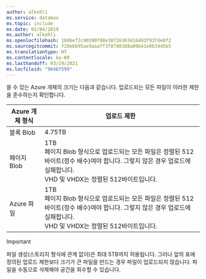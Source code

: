 ```yaml
---
author: alkohli
ms.service: databox
ms.topic: include
ms.date: 02/04/2019
ms.author: alkohli
ms.openlocfilehash: 10d6ef2c90390f08e38726363416493f937de8f2
ms.sourcegitcommit: f28ebb95ae9aaaff3f87d8388a09b41e0b3445b5
ms.translationtype: HT
ms.contentlocale: ko-KR
ms.lasthandoff: 03/29/2021
ms.locfileid: "96467599"
---
```

쓸 수 있는 Azure 개체의 크기는 다음과 같습니다. 업로드되는 모든 파일이 이러한 제한을 준수하는지 확인합니다.

| Azure 개체 형식 | 업로드 제한                                             |
|-------------------|-----------------------------------------------------------|
| 블록 Blob        | 4.75TB                                                 |
| 페이지 Blob         | 1TB <br> 페이지 Blob 형식으로 업로드되는 모든 파일은 정렬된 512바이트(정수 배수)여야 합니다. 그렇지 않은 경우 업로드에 실패합니다. <br> VHD 및 VHDX는 정렬된 512바이트입니다. |
| Azure 파일         | 1TB <br> 페이지 Blob 형식으로 업로드되는 모든 파일은 정렬된 512바이트(정수 배수)여야 합니다. 그렇지 않은 경우 업로드에 실패합니다. <br> VHD 및 VHDX는 정렬된 512바이트입니다. |

> [!IMPORTANT]
> 파일 생성(스토리지 형식에 관계 없이)은 최대 5TB까지 허용됩니다. 그러나 앞의 표에 정의된 업로드 제한보다 크기가 큰 파일을 만드는 경우 파일이 업로드되지 않습니다. 파일을 수동으로 삭제해야 공간을 회수할 수 있습니다.
